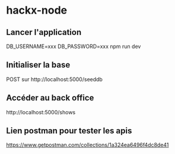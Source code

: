 # hackx-node

## Lancer l'application
DB_USERNAME=xxx DB_PASSWORD=xxx npm run dev

## Initialiser la base
POST sur http://localhost:5000/seeddb

## Accéder au back office
http://localhost:5000/shows

## Lien postman pour tester les apis
https://www.getpostman.com/collections/1a324ea6496f4dc8de41